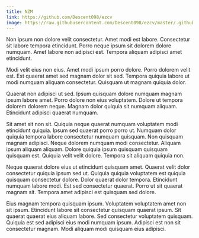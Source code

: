 ```yaml
---
title: NZM
link: https://github.com/Descent098/ezcv
image: https://raw.githubusercontent.com/Descent098/ezcv/master/.github/logo.png
---
```


Non ipsum non dolore velit consectetur. Amet modi est labore. Consectetur sit labore tempora etincidunt. Porro neque ipsum sit dolorem dolore numquam. Amet labore non adipisci est. Tempora aliquam adipisci amet etincidunt.

Modi velit eius non eius. Amet modi ipsum porro dolore. Porro dolorem velit est. Est quaerat amet sed magnam dolor sit sed. Tempora quiquia labore ut modi numquam aliquam consectetur. Quisquam ut magnam quiquia dolor.

Quaerat non adipisci ut sed. Ipsum quisquam dolore numquam magnam ipsum labore amet. Porro dolore non eius voluptatem. Dolore ut tempora dolorem dolorem neque. Magnam dolor quiquia sit numquam aliquam. Etincidunt adipisci quaerat numquam.

Sit amet sit non sit. Quiquia neque quaerat numquam voluptatem modi etincidunt quiquia. Ipsum sed quaerat porro porro ut. Numquam dolor quiquia tempora labore consectetur numquam quisquam. Non quisquam magnam adipisci. Neque dolorem numquam modi consectetur. Aliquam ipsum aliquam aliquam. Dolore quiquia ipsum quisquam quisquam quisquam est. Quiquia velit velit dolore. Tempora sit aliquam quiquia non.

Neque quaerat dolore eius ut etincidunt quisquam amet. Quaerat velit dolor consectetur quiquia ipsum sed ut. Quiquia quiquia voluptatem est quiquia quisquam consectetur dolore. Dolor quaerat dolor tempora. Etincidunt numquam labore modi. Est sed consectetur quaerat. Porro ut sit quaerat magnam sit. Tempora amet adipisci est quisquam sed dolore.

Eius magnam tempora quisquam ipsum. Voluptatem voluptatem amet non sit ipsum. Etincidunt labore sit consectetur quisquam quaerat ipsum. Sit quaerat quaerat eius aliquam labore. Sed consectetur voluptatem quisquam. Quiquia est sed adipisci eius modi numquam ipsum. Adipisci est non sit consectetur magnam. Modi aliquam modi quisquam eius adipisci.
    